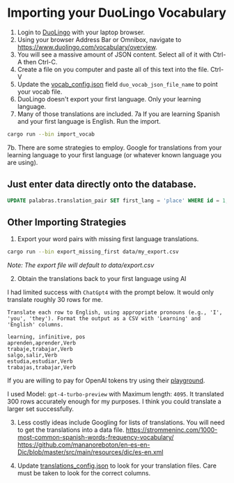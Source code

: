
# Importing your DuoLingo Vocabulary 

1. Login to [DuoLingo](https://www.duolingo.com/learn) with your laptop browser.
2. Using your browser Address Bar or Omnibox, navigate to  https://www.duolingo.com/vocabulary/overview.
3. You will see a massive amount of JSON content. Select all of it with Ctrl-A then Ctrl-C.
4. Create a file on you computer and paste all of this text into the file. Ctrl-V
5. Update the [vocab_config.json](../vocab_config.json) field `duo_vocab_json_file_name` to point your vocab file.
6. DuoLingo doesn't export your first language. Only your learning language.
7. Many of those translations are included.
7a  If you are learning Spanish and your first language is English.  Run the import.
```zsh
cargo run --bin import_vocab
```

7b. There are some strategies to employ. Google for translations from your learning language to your first language (or whatever known language you are using).

## Just enter data directly onto the database.
```sql
UPDATE palabras.translation_pair SET first_lang = 'place' WHERE id = 1;
```
## Other Importing Strategies

1. Export your word pairs with missing first language translations.
```zsh
cargo run --bin export_missing_first data/my_export.csv
```
_Note: The export file will default to data/export.csv_

2. Obtain the translations back to your first language using AI

I had limited success with `ChatGpt4` with the prompt below. It would only translate roughly 30 rows for me.

```text
Translate each row to English, using appropriate pronouns (e.g., 'I', 'you', 'they'). Format the output as a CSV with 'Learning' and 'English' columns.

learning, infinitive, pos
aprenden,aprender,Verb
trabaje,trabajar,Verb
salgo,salir,Verb
estudia,estudiar,Verb
trabajas,trabajar,Verb
```
If you are willing to pay for OpenAI tokens try using their [playground](https://platform.openai.com/playground/p/Jogp3Rnx4OLET8khBW5BUHDy?mode=chat).

I used Model: `gpt-4-turbo-preview` with Maximum length: `4095`. It translated 300 rows  accurately enough for my purposes. I think you could translate a larger set successfully.

3. Less costly ideas include Googling for lists of translations. You will need to get the translations into a data file.
https://strommeninc.com/1000-most-common-spanish-words-frequency-vocabulary/
https://github.com/mananoreboton/en-es-en-Dic/blob/master/src/main/resources/dic/es-en.xml

4. Update [translations_config.json](../translations_config.json) to look for your translation files. Care must be taken to look for the correct columns.

